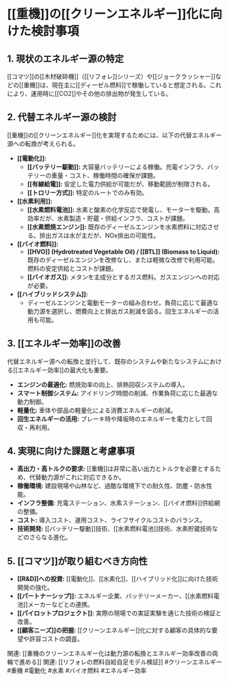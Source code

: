 # [[重機]]の[[クリーンエネルギー]]化に向けた検討事項

## 1. 現状のエネルギー源の特定

[[コマツ]]の[[木材破砕機]]（[[リフォレ]]シリーズ）や[[ジョークラッシャー]]などの[[重機]]は、現在主に[[ディーゼル燃料]]で稼働していると想定される。これにより、運用時に[[CO2]]やその他の排出物が発生している。

## 2. 代替エネルギー源の検討

[[重機]]の[[クリーンエネルギー]]化を実現するためには、以下の代替エネルギー源への転換が考えられる。

*   **[[電動化]]:**
    *   **[[バッテリー駆動]]:** 大容量バッテリーによる稼働。充電インフラ、バッテリーの重量・コスト、稼働時間の確保が課題。
    *   **[[有線給電]]:** 安定した電力供給が可能だが、移動範囲が制限される。
    *   **[[トロリー方式]]:** 特定のルートでのみ有効。
*   **[[水素利用]]:**
    *   **[[水素燃料電池]]:** 水素と酸素の化学反応で発電し、モーターを駆動。高効率だが、水素製造・貯蔵・供給インフラ、コストが課題。
    *   **[[水素燃焼エンジン]]:** 既存のディーゼルエンジンを水素燃料に対応させる。排出ガスは水が主だが、NOx排出の可能性。
*   **[[バイオ燃料]]:**
    *   **[[HVO]] (Hydrotreated Vegetable Oil) / [[BTL]] (Biomass to Liquid):** 既存のディーゼルエンジンを改修なし、または軽微な改修で利用可能。燃料の安定供給とコストが課題。
    *   **[[バイオガス]]:** メタンを主成分とするガス燃料。ガスエンジンへの対応が必要。
*   **[[ハイブリッドシステム]]:**
    *   ディーゼルエンジンと電動モーターの組み合わせ。負荷に応じて最適な動力源を選択し、燃費向上と排出ガス削減を図る。回生エネルギーの活用も可能。

## 3. [[エネルギー効率]]の改善

代替エネルギー源への転換と並行して、既存のシステムや新たなシステムにおける[[エネルギー効率]]の最大化も重要。

*   **エンジンの最適化:** 燃焼効率の向上、排熱回収システムの導入。
*   **スマート制御システム:** アイドリング時間の削減、作業負荷に応じた最適な動力制御。
*   **軽量化:** 車体や部品の軽量化による消費エネルギーの削減。
*   **回生エネルギーの活用:** ブレーキ時や降坂時のエネルギーを電力として回収・再利用。

## 4. 実現に向けた課題と考慮事項

*   **高出力・高トルクの要求:** [[重機]]は非常に高い出力とトルクを必要とするため、代替動力源がこれに対応できるか。
*   **稼働環境:** 建設現場や山林など、過酷な環境下での耐久性、防塵・防水性能。
*   **インフラ整備:** 充電ステーション、水素ステーション、[[バイオ燃料]]供給網の整備。
*   **コスト:** 導入コスト、運用コスト、ライフサイクルコストのバランス。
*   **技術開発:** [[バッテリー駆動]]技術、[[水素燃料電池]]技術、水素貯蔵技術などのさらなる進化。

## 5. [[コマツ]]が取り組むべき方向性

*   **[[R&D]]への投資:** [[電動化]]、[[水素化]]、[[ハイブリッド化]]に向けた技術開発の強化。
*   **[[パートナーシップ]]:** エネルギー企業、バッテリーメーカー、[[水素燃料電池]]メーカーなどとの連携。
*   **[[パイロットプロジェクト]]:** 実際の現場での実証実験を通じた技術の検証と改善。
*   **[[顧客ニーズ]]の把握:** [[クリーンエネルギー]]化に対する顧客の具体的な要望や許容コストの調査。

関連: [[重機のクリーンエネルギー化は動力源の転換とエネルギー効率改善の両輪で進める]]
関連: [[リフォレの燃料自給自足モデル検証]]
#クリーンエネルギー #重機 #電動化 #水素 #バイオ燃料 #エネルギー効率